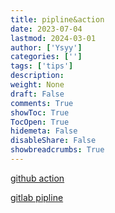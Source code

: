```yaml
---
title: pipline&action
date: 2023-07-04
lastmod: 2024-03-01
author: ['Ysyy']
categories: ['']
tags: ['tips']
description: 
weight: None
draft: False
comments: True
showToc: True
TocOpen: True
hidemeta: False
disableShare: False
showbreadcrumbs: True
---
```

[github action](<https://docs.github.com/en/actions/migrating-to-github-actions/manual-migrations/migrating-from-gitlab-cicd-to-github-actions>)

[gitlab pipline](<https://docs.gitlab.com/ee/ci/>)